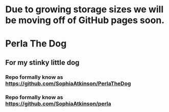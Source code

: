 # Due to growing storage sizes we will be moving off of GitHub pages soon.

# Perla The Dog
## For my stinky little dog

### Repo formally know as https://github.com/SophiaAtkinson/PerlaTheDog
### Repo formally know as https://github.com/SophiaAtkinson/perla

